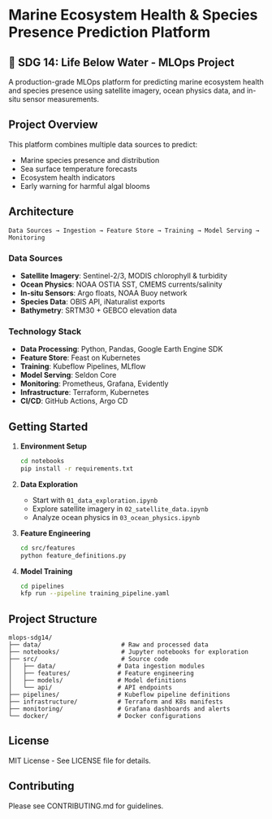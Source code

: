 # Marine Ecosystem Health & Species Presence Prediction Platform

## 🌊 SDG 14: Life Below Water - MLOps Project

A production-grade MLOps platform for predicting marine ecosystem health and species presence using satellite imagery, ocean physics data, and in-situ sensor measurements.

## Project Overview

This platform combines multiple data sources to predict:
- Marine species presence and distribution
- Sea surface temperature forecasts
- Ecosystem health indicators
- Early warning for harmful algal blooms

## Architecture

```
Data Sources → Ingestion → Feature Store → Training → Model Serving → Monitoring
```

### Data Sources
- **Satellite Imagery**: Sentinel-2/3, MODIS chlorophyll & turbidity
- **Ocean Physics**: NOAA OSTIA SST, CMEMS currents/salinity
- **In-situ Sensors**: Argo floats, NOAA Buoy network
- **Species Data**: OBIS API, iNaturalist exports
- **Bathymetry**: SRTM30 + GEBCO elevation data

### Technology Stack
- **Data Processing**: Python, Pandas, Google Earth Engine SDK
- **Feature Store**: Feast on Kubernetes
- **Training**: Kubeflow Pipelines, MLflow
- **Model Serving**: Seldon Core
- **Monitoring**: Prometheus, Grafana, Evidently
- **Infrastructure**: Terraform, Kubernetes
- **CI/CD**: GitHub Actions, Argo CD

## Getting Started

1. **Environment Setup**
   ```bash
   cd notebooks
   pip install -r requirements.txt
   ```

2. **Data Exploration**
   - Start with `01_data_exploration.ipynb`
   - Explore satellite imagery in `02_satellite_data.ipynb`
   - Analyze ocean physics in `03_ocean_physics.ipynb`

3. **Feature Engineering**
   ```bash
   cd src/features
   python feature_definitions.py
   ```

4. **Model Training**
   ```bash
   cd pipelines
   kfp run --pipeline training_pipeline.yaml
   ```

## Project Structure

```
mlops-sdg14/
├── data/                      # Raw and processed data
├── notebooks/                 # Jupyter notebooks for exploration
├── src/                       # Source code
│   ├── data/                 # Data ingestion modules
│   ├── features/             # Feature engineering
│   ├── models/               # Model definitions
│   └── api/                  # API endpoints
├── pipelines/                # Kubeflow pipeline definitions
├── infrastructure/           # Terraform and K8s manifests
├── monitoring/               # Grafana dashboards and alerts
└── docker/                   # Docker configurations
```

## License

MIT License - See LICENSE file for details.

## Contributing

Please see CONTRIBUTING.md for guidelines.
